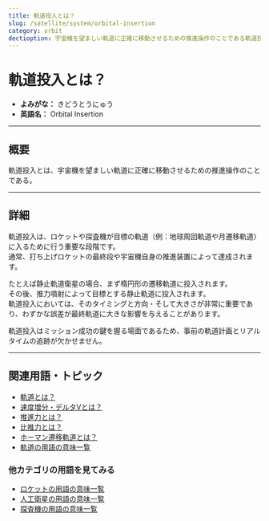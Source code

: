 ```yaml
---
title: 軌道投入とは？
slug: /satellite/system/orbital-insertion
category: orbit
dectioption: 宇宙機を望ましい軌道に正確に移動させるための推進操作のことである軌道投入の意味・定義・内容について解説します。  
---
```


# 軌道投入とは？

- **よみがな：** きどうとうにゅう  
- **英語名：** Orbital Insertion  

---

## 概要

軌道投入とは、宇宙機を望ましい軌道に正確に移動させるための推進操作のことである。  

---

## 詳細

軌道投入は、ロケットや探査機が目標の軌道（例：地球周回軌道や月遷移軌道）に入るために行う重要な段階です。  
通常、打ち上げロケットの最終段や宇宙機自身の推進装置によって達成されます。  

たとえば静止軌道衛星の場合、まず楕円形の遷移軌道に投入されます。  
その後、推力噴射によって目標とする静止軌道に投入されます。  
軌道投入においては、そのタイミングと方向・そして大きさが非常に重要であり、わずかな誤差が最終軌道に大きな影響を与えることがあります。  

軌道投入はミッション成功の鍵を握る場面であるため、事前の軌道計画とリアルタイムの追跡が欠かせません。  

---

## 関連用語・トピック

- [軌道とは？](/docs/orbit/orbit)
- [速度増分・デルタVとは？](/docs/orbit/mechanics/delta-v-budget)
- [推進力とは？](/docs/rocket/propulsion/system/propulsion)
- [比推力とは？](/docs/rocket/propulsion/system/isp)
- [ホーマン遷移軌道とは？](/docs/orbit/type/hohmann-transfer-orbit)
- [軌道の用語の意味一覧](/docs/category/orbit)

### 他カテゴリの用語を見てみる
- [ロケットの用語の意味一覧](/docs/category/rocket)
- [人工衛星の用語の意味一覧](/docs/category/satellite)
- [探査機の用語の意味一覧](/docs/category/explorer)
